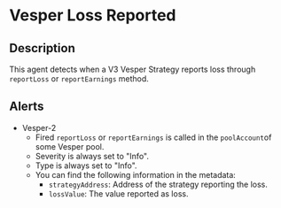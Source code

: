 # Vesper Loss Reported

## Description

This agent detects when a V3 Vesper Strategy reports loss through `reportLoss` or `reportEarnings` method.


## Alerts

- Vesper-2
  - Fired `reportLoss` or `reportEarnings` is called in the `poolAccount`of some Vesper pool.
  - Severity is always set to "Info".
  - Type is always set to "Info".
  - You can find the following information in the metadata:
    - `strategyAddress`: Address of the strategy reporting the loss.
    - `lossValue`: The value reported as loss.

